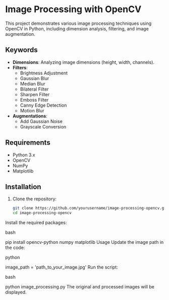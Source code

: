 # Image Processing with OpenCV

This project demonstrates various image processing techniques using OpenCV in Python, including dimension analysis, filtering, and image augmentation.

## Keywords

- **Dimensions**: Analyzing image dimensions (height, width, channels).
- **Filters**: 
  - Brightness Adjustment
  - Gaussian Blur
  - Median Blur
  - Bilateral Filter
  - Sharpen Filter
  - Emboss Filter
  - Canny Edge Detection
  - Motion Blur
- **Augmentations**: 
  - Add Gaussian Noise
  - Grayscale Conversion

## Requirements

- Python 3.x
- OpenCV
- NumPy
- Matplotlib

## Installation

1. Clone the repository:

   ```bash
   git clone https://github.com/yourusername/image-processing-opencv.git
   cd image-processing-opencv


Install the required packages:

bash

pip install opencv-python numpy matplotlib
Usage
Update the image path in the code:

python

image_path = 'path_to_your_image.jpg'
Run the script:

bash

python image_processing.py
The original and processed images will be displayed.
